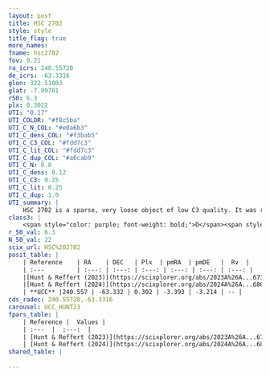 ```yaml
---
layout: post
title: HSC 2702
style: style
title_flag: true
more_names: 
fname: hsc2702
fov: 0.21
ra_icrs: 240.55728
de_icrs: -63.3316
glon: 322.51003
glat: -7.99701
r50: 6.3
plx: 0.3022
UTI: "0.17"
UTI_COLOR: "#f8c5ba"
UTI_C_N_COL: "#e0a6b3"
UTI_C_dens_COL: "#f3bab5"
UTI_C_C3_COL: "#fdd7c3"
UTI_C_lit_COL: "#fdd7c3"
UTI_C_dup_COL: "#a6cab9"
UTI_C_N: 0.0
UTI_C_dens: 0.12
UTI_C_C3: 0.25
UTI_C_lit: 0.25
UTI_C_dup: 1.0
UTI_summary: |
    HSC 2702 is a sparse, very loose object of low C3 quality. It was recently reported in the literature.<br><br><span style="color: #99180f; font-weight: bold;">Warning: </span>contains less than 25 stars with <i>P>0.5</i> estimated.
class3: |
    <span style="color: purple; font-weight: bold;">D</span><span style="color: #FFC300; font-weight: bold;">B</span>
r_50_val: 6.3
N_50_val: 22
scix_url: HSC%202702
posit_table: |
    | Reference    | RA    | DEC   | Plx  | pmRA  | pmDE   |  Rv  |
    | :---         | :---: | :---: | :---: | :---: | :---: | :---: |
    |[Hunt & Reffert (2023)](https://scixplorer.org/abs/2023A%26A...673A.114H) | 240.536 | -63.338 | 0.308 | -3.388 | -3.183 | -- |
    |[Hunt & Reffert (2024)](https://scixplorer.org/abs/2024A%26A...686A..42H) | 240.536 | -63.338 | 0.308 | -3.388 | -3.183 | -- |
    | **UCC** |240.557 | -63.332 | 0.302 | -3.393 | -3.214 | -- | 
cds_radec: 240.55728,-63.3316
carousel: UCC_HUNT23
fpars_table: |
    | Reference |  Values |
    | :---  |  :---:  |
    | [Hunt & Reffert (2023)](https://scixplorer.org/abs/2023A%26A...673A.114H) | `AV50=4.791, diffAV50=1.048, MOD50=12.402, logAge50=9.682` |
    | [Hunt & Reffert (2024)](https://scixplorer.org/abs/2024A%26A...686A..42H) | `MassJ=1644.23` |
shared_table: |
    
---
```

